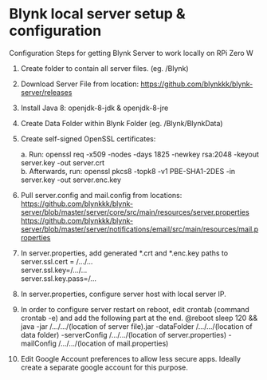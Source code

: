 # Blynk local server setup & configuration
Configuration Steps for getting Blynk Server to work locally on RPi Zero W

1. Create folder to contain all server files. (eg. /Blynk)

2. Download Server File from location: https://github.com/blynkkk/blynk-server/releases

3. Install Java 8: openjdk-8-jdk & openjdk-8-jre

4. Create Data Folder within Blynk Folder (eg. /Blynk/BlynkData)

5. Create self-signed OpenSSL certificates:

    a. Run:   openssl req -x509 -nodes -days 1825 -newkey rsa:2048 -keyout server.key -out server.crt <br/>
    b. Afterwards, run: openssl pkcs8 -topk8 -v1 PBE-SHA1-2DES -in server.key -out server.enc.key
    
6. Pull server.config and mail.config from locations: <br/>
      https://github.com/blynkkk/blynk-server/blob/master/server/core/src/main/resources/server.properties <br/>
      https://github.com/blynkkk/blynk-server/blob/master/server/notifications/email/src/main/resources/mail.properties<br/>
      
7. In server.properties, add generated *.crt and *.enc.key paths to \
    server.ssl.cert = /.../... \
    server.ssl.key=/.../... \
    server.ssl.key.pass=/... 

8. In server.properties, configure server host with local server IP.

9. In order to configure server restart on reboot, edit crontab (command crontab -e) and add the following part at the end.
      @reboot sleep 120 && java -jar /.../.../(location of server file).jar -dataFolder /.../.../(location of data folder) -serverConfig /.../.../(location of server.properties) -mailConfig /.../.../(location of mail.properties)
      
10. Edit Google Account preferences to allow less secure apps. Ideally create a separate google account for this purpose.
